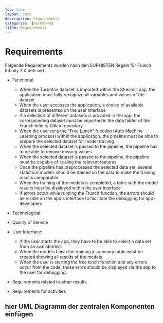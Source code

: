 ```yaml
---
toc: true
layout: post
description: Requirements
categories: [markdown]
title: Requirements
---
```

# Requirements

Folgende Requirements wurden nach den SOPHISTEN Regeln für Frunch Infinity 2.0 definiert:
- Functional:
  - When the Turbofan dataset is imported within the Streamlit app, the application must fully recognize all variables and values of the dataset
  - When the user accesses the application, a choice of available datasets is presented on the user interface
  - If a selection of different datasets is provided in the app, the corresponding dataset must be imported in the data folder of the Frunch      Infinity Gitlab repository
  - When the user runs the "Free Lunch" function (Auto Machine Learning process) within the application, the pipeline must be able to prepare the selected dataset for model training
  - When the selected dataset is passed to the pipeline, the pipeline has to be able to remove missing values
  - When the selected dataset is passed to the pipeline, the pipeline must be capable of scaling the relevant features
  - Once the pipeline has preprocessed the selected data set, several statistical models should be trained on the data to make the training results comparable
  - When the training of the models is completed, a table with the model results must be displayed within the user interface
  - If errors occur while running the Frunch function, the errors should be visible on the app's interface to facilitate the debugging for app-developers


- Technological

- Quality of Service


- User Interface:
  - If the user starts the app, they have to be able to select a data set from an available list.
  - When the models finish the training a summary table must be created showing all results of the models.
  - When the user is starting the free lunch function and any errors occur from the code, those erros should be displayed via the app to the user for debugging. 

- Requirements related to other results

- Requirements for activities

## hier UML Diagramm der zentralen Komponenten einfügen
